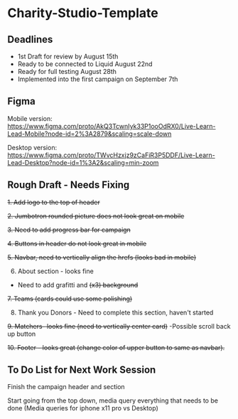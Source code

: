 # Charity-Studio-Template

## Deadlines

* 1st Draft for review by August 15th
* Ready to be connected to Liquid August 22nd
* Ready for full testing August 28th
* Implemented into the first campaign on September 7th

## Figma

Mobile version:
https://www.figma.com/proto/AkQ3TcwnIyk33P1ooOdRX0/Live-Learn-Lead-Mobile?node-id=2%3A2879&scaling=scale-down

Desktop version:
https://www.figma.com/proto/TWvcHzxjz9zCaFiR3P5DDF/Live-Learn-Lead-Desktop?node-id=1%3A2&scaling=min-zoom


## Rough Draft - Needs Fixing

<del> 1. Add logo to the top of header</del>

<del >2. Jumbotron rounded picture does not look great on mobile </del>

<del> 3. Need to add progress bar for campaign </del>

<del> 4. Buttons in header do not look great in mobile </del>

<del>5. Navbar, need to vertically align the hrefs (looks bad in mobile)</del>

6. About section - looks fine
  - Need to add grafitti and <del>(x3) background</del>
  
<del> 7. Teams (cards could use some polishing)</del>


8. Thank you Donors - Need to complete this section, haven't started

<del>9. Matchers- looks fine (need to vertically center card)</del>
  -Possible scroll back up button
  
<del>10. Footer - looks great (change color of upper button to same as navbar).</del>



## To Do List for Next Work Session

Finish the campaign header and section

Start going from the top down, media query everything that needs to be done
(Media queries for iphone x11 pro vs Desktop)
